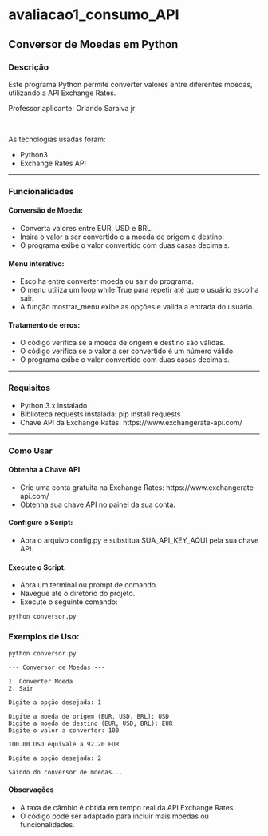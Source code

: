 # avaliacao1_consumo_API

## Conversor de Moedas em Python

### Descrição

<p>Este programa Python permite converter valores entre diferentes moedas, utilizando a API Exchange Rates.</p>
<p>Professor aplicante: <a href: https://github.com/orlandosaraivajr>Orlando Saraiva jr</a></p>
<br>
<p>As tecnologias usadas foram:</p>
<ul>
  <li>Python3</li>
  <li>Exchange Rates API</li>
</ul>
<hr>

### Funcionalidades

#### Conversão de Moeda:
<ul>
  <li>Converta valores entre EUR, USD e BRL.</li>
  <li>Insira o valor a ser convertido e a moeda de origem e destino.</li>
  <li>O programa exibe o valor convertido com duas casas decimais.</li>
</ul>
<h4> Menu interativo:</h4>
<ul>
  <li>Escolha entre converter moeda ou sair do programa.</li>
  <li>O menu utiliza um loop while True para repetir até que o usuário escolha sair.</li>
  <li>A função mostrar_menu exibe as opções e valida a entrada do usuário.</li>
</ul>
<h4> Tratamento de erros:</h4>
<ul>
  <li>O código verifica se a moeda de origem e destino são válidas.</li>
  <li>O código verifica se o valor a ser convertido é um número válido.</li>
  <li>O programa exibe o valor convertido com duas casas decimais.</li>
</ul>
<hr>
<h3> Requisitos</h3>
<ul>
  <li>Python 3.x instalado</li>
  <li>Biblioteca requests instalada: pip install requests</li>
  <li>Chave API da Exchange Rates: https://www.exchangerate-api.com/</li>
</ul>
<hr>
<h3>Como Usar</h3>
<h4>Obtenha a Chave API</h4>
<ul>
  <li>Crie uma conta gratuita na Exchange Rates: https://www.exchangerate-api.com/</li>
  <li>Obtenha sua chave API no painel da sua conta.</li>
</ul>
<h4>Configure o Script: </h4>
<ul>
  <li>Abra o arquivo config.py e substitua SUA_API_KEY_AQUI pela sua chave API.</li>
</ul>
<h4>Execute o Script: </h4>
<ul>
  <li>Abra um terminal ou prompt de comando.</li>
  <li>Navegue até o diretório do projeto.</li>
  <li>Execute o seguinte comando:</li>
</ul>

```
python conversor.py
```
<h3>Exemplos de Uso:</h3>

```
python conversor.py

--- Conversor de Moedas ---

1. Converter Moeda
2. Sair

Digite a opção desejada: 1

Digite a moeda de origem (EUR, USD, BRL): USD
Digite a moeda de destino (EUR, USD, BRL): EUR
Digite o valor a converter: 100

100.00 USD equivale a 92.20 EUR

Digite a opção desejada: 2

Saindo do conversor de moedas...
```

<h4>Observações</h4>
<ul>
  <li>A taxa de câmbio é obtida em tempo real da API Exchange Rates.</li>
  <li>O código pode ser adaptado para incluir mais moedas ou funcionalidades.</li>
</ul>
